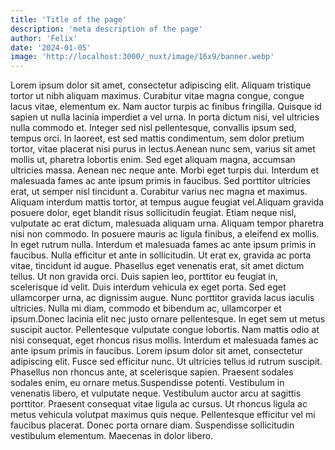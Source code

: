 ```yaml
---
title: 'Title of the page'
description: 'meta description of the page'
author: 'Felix'
date: '2024-01-05'
image: 'http://localhost:3000/_nuxt/image/16x9/banner.webp'
---
```


Lorem ipsum dolor sit amet, consectetur adipiscing elit. Aliquam tristique tortor ut nibh aliquam maximus. Curabitur vitae magna congue, congue lacus vitae, elementum ex. Nam auctor turpis ac finibus fringilla. Quisque id sapien ut nulla lacinia imperdiet a vel urna. In porta dictum nisi, vel ultricies nulla commodo et. Integer sed nisl pellentesque, convallis ipsum sed, tempus orci. In laoreet, est sed mattis condimentum, sem dolor pretium tortor, vitae placerat nisi purus in lectus.Aenean nunc sem, varius sit amet mollis ut, pharetra lobortis enim. Sed eget aliquam magna, accumsan ultricies massa. Aenean nec neque ante. Morbi eget turpis dui. Interdum et malesuada fames ac ante ipsum primis in faucibus. Sed porttitor ultricies erat, ut semper nisl tincidunt a. Curabitur varius nec magna et maximus. Aliquam interdum mattis tortor, at tempus augue feugiat vel.Aliquam gravida posuere dolor, eget blandit risus sollicitudin feugiat. Etiam neque nisl, vulputate ac erat dictum, malesuada aliquam urna. Aliquam tempor pharetra nisi non commodo. In posuere mauris ac ligula finibus, a eleifend ex mollis. In eget rutrum nulla. Interdum et malesuada fames ac ante ipsum primis in faucibus. Nulla efficitur et ante in sollicitudin. Ut erat ex, gravida ac porta vitae, tincidunt id augue. Phasellus eget venenatis erat, sit amet dictum tellus. Ut non gravida orci. Duis sapien leo, porttitor eu feugiat in, scelerisque id velit. Duis interdum vehicula ex eget porta. Sed eget ullamcorper urna, ac dignissim augue. Nunc porttitor gravida lacus iaculis ultricies. Nulla mi diam, commodo et bibendum ac, ullamcorper et ipsum.Donec lacinia elit nec justo ornare pellentesque. In eget sem ut metus suscipit auctor. Pellentesque vulputate congue lobortis. Nam mattis odio at nisi consequat, eget rhoncus risus mollis. Interdum et malesuada fames ac ante ipsum primis in faucibus. Lorem ipsum dolor sit amet, consectetur adipiscing elit. Fusce sed efficitur nunc. Ut ultricies tellus id rutrum suscipit. Phasellus non rhoncus ante, at scelerisque sapien. Praesent sodales sodales enim, eu ornare metus.Suspendisse potenti. Vestibulum in venenatis libero, et vulputate neque. Vestibulum auctor arcu at sagittis porttitor. Praesent consequat vitae ligula ac cursus. Ut rhoncus ligula ac metus vehicula volutpat maximus quis neque. Pellentesque efficitur vel mi faucibus placerat. Donec porta ornare diam. Suspendisse sollicitudin vestibulum elementum. Maecenas in dolor libero.